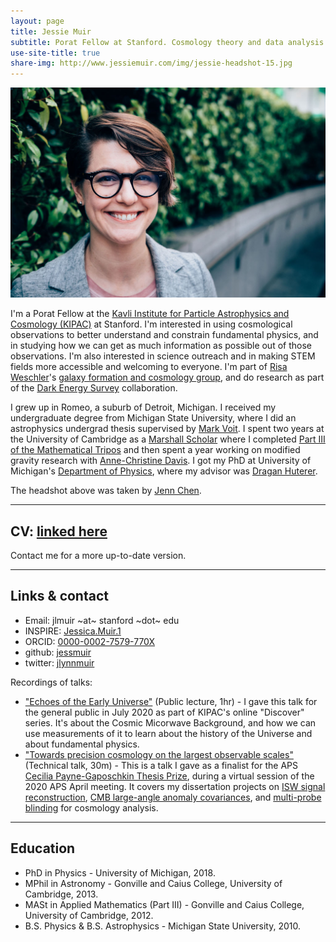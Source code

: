 ```yaml
---
layout: page
title: Jessie Muir 
subtitle: Porat Fellow at Stanford. Cosmology theory and data analysis to learn about fundamental physics. 
use-site-title: true
share-img: http://www.jessiemuir.com/img/jessie-headshot-15.jpg
---
```

![](/img/jessie-headshot-15.jpg "Portrait of Jessie smiling in front of some bushes, taken by Jenn Chen")

I'm a Porat Fellow at the [Kavli Institute for Particle Astrophysics and Cosmology (KIPAC)](https://kipac.stanford.edu/) at Stanford. I'm interested in using cosmological observations to better understand and constrain fundamental physics, and in studying how we can get as much information as possible out of those observations. I'm also interested in science outreach and in making STEM fields more accessible and welcoming to everyone.  I'm part of [Risa Weschler](https://www.risawechsler.com/)'s [galaxy formation and cosmology group](https://www.risawechsler.com/gfc-group.html), and do research as part of the [Dark Energy Survey](https://www.darkenergysurvey.org/) collaboration. 

I grew up in Romeo, a suburb of Detroit, Michigan.  I received my undergraduate degree from Michigan State University, where I did an astrophysics undergrad thesis supervised by [Mark Voit](https://web.pa.msu.edu/people/voit/Mark.html). I spent two years at the University of Cambridge as a [Marshall Scholar](http://www.marshallscholarship.org/) where I completed [Part III of the Mathematical Tripos](https://www.maths.cam.ac.uk/postgrad/part-iii/prospective.html) and then spent a year working on modified gravity research with [Anne-Christine Davis](cam.ac.uk/people/a.c.davis/).  I got my PhD at University of Michigan's [Department of Physics](https://lsa.umich.edu/physics), where my advisor was [Dragan Huterer](http://www-personal.umich.edu/~huterer/).

The headshot above was taken by [Jenn Chen](https://jennchen.com). 

---
## CV: [linked here](http://www.jessiemuir.com/Muir-CV-feb-2020.pdf)
Contact me for a more up-to-date version. 

---
## Links & contact

* Email: jlmuir ~at~ stanford ~dot~ edu
* INSPIRE: [Jessica.Muir.1](https://inspirehep.net/author/profile/Jessica.Muir.1)
* ORCID: [0000-0002-7579-770X](http://orcid.org/0000-0002-7579-770X)
* github: [jessmuir](https://github.com/jessmuir)
* twitter: [jlynnmuir](https://twitter.com/jlynnmuir)

Recordings of talks:
* ["Echoes of the Early Universe"](https://www.youtube.com/watch?v=FDKzkWo0ucQ) (Public lecture, 1hr) -  I gave this talk for the general public in July 2020 as part of KIPAC's online "Discover" series. It's about the  Cosmic Micorwave Background, and how we can use measurements of it to learn about the history of the Universe and about fundamental physics.
* ["Towards precision cosmology on the largest observable scales"](http://meetings.aps.org/Meeting/APR20/Session/C03.3) (Technical talk, 30m) - This is a talk I gave as a finalist for the APS [Cecilia Payne-Gaposchkin Thesis Prize](https://www.aps.org/programs/honors/prizes/astrophysics.cfm#:~:text=Award%20in%20Astrophysics-,Cecilia%20Payne-Gaposchkin%20Doctoral%20Dissertation%20Award%20in%20Astrophysics), during a virtual session of the 2020 APS April meeting. It covers my dissertation projects  on [ISW signal reconstruction](https://inspirehep.net/literature/1431943), [CMB large-angle anomaly covariances](https://inspirehep.net/literature/1676866), and  [multi-probe blinding](https://inspirehep.net/literature/1765119) for cosmology analysis. 


---
## Education

* PhD in Physics - University of Michigan, 2018.
* MPhil in Astronomy - Gonville and Caius College, University of Cambridge, 2013.
* MASt in Applied Mathematics (Part III) - Gonville and Caius College, University of Cambridge, 2012. 
* B.S. Physics & B.S. Astrophysics - Michigan State University, 2010.
